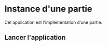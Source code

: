 # Instance d'une partie

Cet application est l'implémentation d'une partie.

## Lancer l'application



